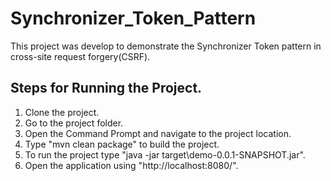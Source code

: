 # Synchronizer_Token_Pattern
This project was develop to demonstrate the Synchronizer Token pattern in cross-site request forgery(CSRF).

## Steps for Running the Project.
  1. Clone the project.
  2. Go to the project folder.
  3. Open the Command Prompt and navigate to the project location.
  4. Type "mvn clean package" to build the project.
  5. To run the project type "java -jar target\demo-0.0.1-SNAPSHOT.jar".
  6. Open the application using "http://localhost:8080/".

  
